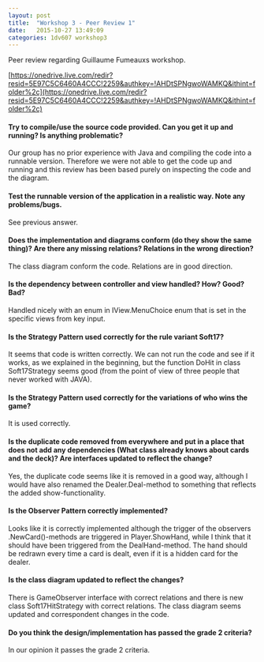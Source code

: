 ```yaml
---
layout: post
title:  "Workshop 3 - Peer Review 1"
date:   2015-10-27 13:49:09
categories: 1dv607 workshop3
---
```


Peer review regarding Guillaume Fumeauxs workshop.

[https://onedrive.live.com/redir?resid=5E97C5C6460A4CCC!2259&authkey=!AHDtSPNgwoWAMKQ&ithint=folder%2c](https://onedrive.live.com/redir?resid=5E97C5C6460A4CCC!2259&authkey=!AHDtSPNgwoWAMKQ&ithint=folder%2c)


#### Try to compile/use the source code provided. Can you get it up and running? Is anything problematic?

Our group has no prior experience with Java and compiling the code into a runnable version. Therefore we were not able to get the code up and running and this review has been based purely on inspecting the code and the diagram.


#### Test the runnable version of the application in a realistic way. Note any problems/bugs.

See previous answer.

#### Does the implementation and diagrams conform (do they show the same thing)? Are there any missing relations? Relations in the wrong direction?

The class diagram conform the code. Relations are in good direction.


#### Is the dependency between controller and view handled? How? Good? Bad?

Handled nicely with an enum in IView.MenuChoice enum that is set in the specific views from key input.


#### Is the Strategy Pattern used correctly for the rule variant Soft17?

It seems that code is written correctly. We can not run the code and see if it works, as we explained in the beginning, but the function DoHit in class Soft17Strategy seems good (from the point of view of three people that never worked with JAVA).


#### Is the Strategy Pattern used correctly for the variations of who wins the game?

It is used correctly.


#### Is the duplicate code removed from everywhere and put in a place that does not add any dependencies (What class already knows about cards and the deck)? Are interfaces updated to reflect the change?

Yes, the duplicate code seems like it is removed in a good way, although I would have also renamed the Dealer.Deal-method to something that reflects the added show-functionality.


#### Is the Observer Pattern correctly implemented?

Looks like it is correctly implemented although the trigger of the observers .NewCard()-methods are triggered in Player.ShowHand, while I think that it should have been triggered from the DealHand-method. The hand should be redrawn every time a card is dealt, even if it is a hidden card for the dealer. 


#### Is the class diagram updated to reflect the changes?

There is GameObserver interface with correct relations and there is new class Soft17HitStrategy with correct relations. The class diagram seems updated and correspondent changes in the code. 


#### Do you think the design/implementation has passed the grade 2 criteria?

In our opinion it passes the grade 2 criteria.
